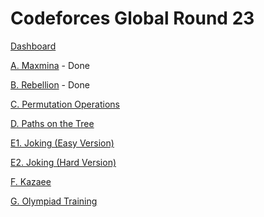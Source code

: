 # Codeforces Global Round 23

[Dashboard](https://codeforces.com/contest/1746)

[A. Maxmina](https://codeforces.com/contest/1746/problem/A) - Done

[B. Rebellion](https://codeforces.com/contest/1746/problem/B) - Done

[C. Permutation Operations](https://codeforces.com/contest/1746/problem/C)

[D. Paths on the Tree](https://codeforces.com/contest/1746/problem/D)

[E1. Joking (Easy Version)](https://codeforces.com/contest/1746/problem/E1)

[E2. Joking (Hard Version)](https://codeforces.com/contest/1746/problem/E2)

[F. Kazaee](https://codeforces.com/contest/1746/problem/F)

[G. Olympiad Training](https://codeforces.com/contest/1746/problem/G)
